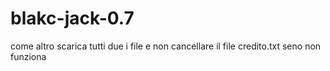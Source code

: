 # blakc-jack-0.7
come  altro 
scarica tutti due i file e non cancellare il file credito.txt seno non funziona 
